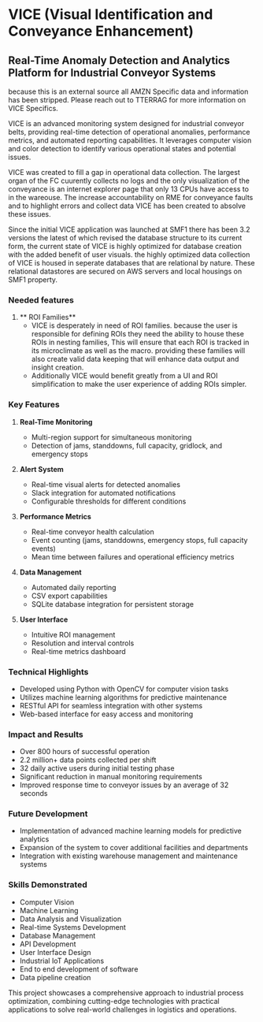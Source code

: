 # VICE (Visual Identification and Conveyance Enhancement)

## Real-Time Anomaly Detection and Analytics Platform for Industrial Conveyor Systems

because this is an external source all AMZN Specific data and information has been stripped. Please reach out to TTERRAG for more information on VICE Specifics.

VICE is an advanced monitoring system designed for industrial conveyor belts, providing real-time detection of operational anomalies, performance metrics, and automated reporting capabilities. It leverages computer vision and color detection to identify various operational states and potential issues.

VICE was created to fill a gap in operational data collection. The largest organ of the FC cuurently collects no logs and the only visualization of the conveyance is an internet explorer page that only 13 CPUs have access to in the wareouse. The increase accountability on RME for conveyance faults and to highlight errors and collect data VICE has been created to absolve these issues.

Since the initial VICE application was launched at SMF1 there has been 3.2 versions the latest of which revised the database structure to its current form, the current state of VICE is highly optimized for database creation with the added benefit of user visuals. the highly optimized data collection of VICE is housed in seperate databases that are relational by nature. These relational datastores are secured on AWS servers and local housings on SMF1 property. 

### Needed features

1. ** ROI Families**
   - VICE is desperately in need of ROI families. because the user is responsible for defining ROIs they need the ability to house these ROIs in nesting families, This will ensure that each ROI is tracked in its microclimate as well as the macro. providing these families will also create valid data keeping that will enhance data output and insight creation.
   - Additionally VICE would benefit greatly from a UI and ROI simplification to make the user experience of adding ROIs simpler.

### Key Features

1. **Real-Time Monitoring**
   - Multi-region support for simultaneous monitoring
   - Detection of jams, standdowns, full capacity, gridlock, and emergency stops

2. **Alert System**
   - Real-time visual alerts for detected anomalies
   - Slack integration for automated notifications
   - Configurable thresholds for different conditions

3. **Performance Metrics**
   - Real-time conveyor health calculation
   - Event counting (jams, standdowns, emergency stops, full capacity events)
   - Mean time between failures and operational efficiency metrics

4. **Data Management**
   - Automated daily reporting
   - CSV export capabilities
   - SQLite database integration for persistent storage

5. **User Interface**
   - Intuitive ROI management
   - Resolution and interval controls
   - Real-time metrics dashboard

### Technical Highlights

- Developed using Python with OpenCV for computer vision tasks
- Utilizes machine learning algorithms for predictive maintenance
- RESTful API for seamless integration with other systems
- Web-based interface for easy access and monitoring

### Impact and Results

- Over 800 hours of successful operation
- 2.2 million+ data points collected per shift
- 32 daily active users during initial testing phase
- Significant reduction in manual monitoring requirements
- Improved response time to conveyor issues by an average of 32 seconds

### Future Development

- Implementation of advanced machine learning models for predictive analytics
- Expansion of the system to cover additional facilities and departments
- Integration with existing warehouse management and maintenance systems

### Skills Demonstrated

- Computer Vision
- Machine Learning
- Data Analysis and Visualization
- Real-time Systems Development
- Database Management
- API Development
- User Interface Design
- Industrial IoT Applications
- End to end development of software
- Data pipeline creation

This project showcases a comprehensive approach to industrial process optimization, combining cutting-edge technologies with practical applications to solve real-world challenges in logistics and operations.
